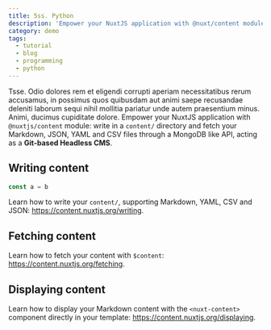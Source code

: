 ```yaml
---
title: 5ss. Python
description: 'Empower your NuxtJS application with @nuxt/content module: write in a content/ directory and fetch your Markdown, JSON, YAML and CSV files through a MongoDB like API, acting as a Git-based Headless CMS.'
category: demo
tags:
  - tutorial
  - blog
  - programming
  - python
---
```


Tsse. Odio dolores rem et eligendi corrupti aperiam necessitatibus rerum
accusamus, in possimus quos quibusdam aut animi saepe recusandae
deleniti laborum sequi nihil mollitia pariatur unde autem praesentium
minus. Animi, ducimus cupiditate dolore. Empower your NuxtJS application with `@nuxtjs/content` module: write in a `content/` directory and fetch your Markdown, JSON, YAML and CSV files through a MongoDB like API, acting as a **Git-based Headless CMS**.
<!--more-->

## Writing content

```js
const a = b
```

Learn how to write your `content/`, supporting Markdown, YAML, CSV and JSON: https://content.nuxtjs.org/writing.

## Fetching content

Learn how to fetch your content with `$content`: https://content.nuxtjs.org/fetching.

## Displaying content

Learn how to display your Markdown content with the `<nuxt-content>` component directly in your template: https://content.nuxtjs.org/displaying.
